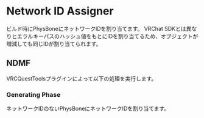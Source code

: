 # Network ID Assigner

ビルド時にPhysBoneにネットワークIDを割り当てます。
VRChat SDKとは異なりヒエラルキーパスのハッシュ値をもとにIDを割り当てるため、オブジェクトが増減しても同じIDが割り当てられます。

## NDMF

VRCQuestToolsプラグインによって以下の処理を実行します。

### Generating Phase

ネットワークIDのないPhysBoneにネットワークIDを割り当てます。
